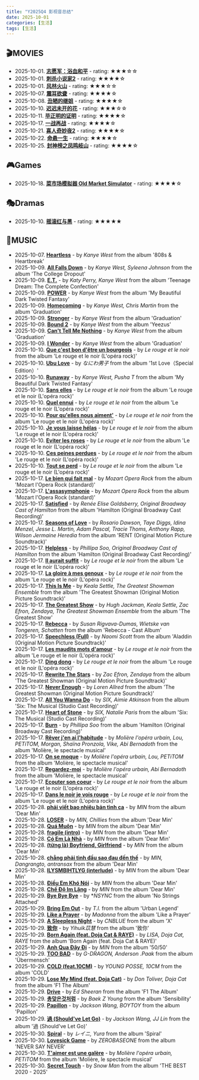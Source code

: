 ```yaml
---
title: "Y2025Q4 影视音总结"
date: 2025-10-01
categories: [生活]
tags: [生活]
---
```


## 🎬MOVIES
- 2025-10-01. [**志愿军：浴血和平**](https://movie.douban.com/subject/36296619/) - rating: ★★★☆☆
- 2025-10-01. [**刺杀小说家2**](https://movie.douban.com/subject/35382381/) - rating: ★★★★☆
- 2025-10-01. [**风林火山**](https://movie.douban.com/subject/26351864/) - rating: ★★★☆☆
- 2025-10-07. [**震耳欲聋**](https://movie.douban.com/subject/37107063/) - rating: ★★★★☆
- 2025-10-08. [**丑陋的继姐**](https://movie.douban.com/subject/36471252/) - rating: ★★★★☆
- 2025-10-10. [**迟迟未开的花**](https://movie.douban.com/subject/5056336/) - rating: ★★★☆☆
- 2025-10-11. [**毕正明的证明**](https://movie.douban.com/subject/36402017/) - rating: ★★★★☆
- 2025-10-17. [**一战再战**](https://movie.douban.com/subject/36176155/) - rating: ★★★★☆
- 2025-10-21. [**喜人奇妙夜2**](https://movie.douban.com/subject/37388213/) - rating: ★★★★☆
- 2025-10-22. [**命悬一生**](https://movie.douban.com/subject/36571896/) - rating: ★★★★☆
- 2025-10-25. [**封神榜之凤鸣岐山**](https://movie.douban.com/subject/3103410/) - rating: ★★★★☆

## 🎮Games
- 2025-10-18. [**菜市场模拟器 Old Market Simulator**](http://www.douban.com/game/37069443/) - rating: ★★★★☆

## 🎭Dramas
- 2025-10-10. [**摇滚红与黑**](https://www.douban.com/location/drama/26875868/) - rating: ★★★★★

## 🎵MUSIC
- 2025-10-07. [**Heartless**](https://open.spotify.com/track/4EWCNWgDS8707fNSZ1oaA5) - by *Kanye West* from the album '808s & Heartbreak'
- 2025-10-09. [**All Falls Down**](https://open.spotify.com/track/5SkRLpaGtvYPhw02vZhQQ9) - by *Kanye West, Syleena Johnson* from the album 'The College Dropout'
- 2025-10-09. [**E.T.**](https://open.spotify.com/track/36ux3YuUsGTWPT8fXclS45) - by *Katy Perry, Kanye West* from the album 'Teenage Dream: The Complete Confection'
- 2025-10-09. [**POWER**](https://open.spotify.com/track/2gZUPNdnz5Y45eiGxpHGSc) - by *Kanye West* from the album 'My Beautiful Dark Twisted Fantasy'
- 2025-10-09. [**Homecoming**](https://open.spotify.com/track/4iz9lGMjU1lXS51oPmUmTe) - by *Kanye West, Chris Martin* from the album 'Graduation'
- 2025-10-09. [**Stronger**](https://open.spotify.com/track/0j2T0R9dR9qdJYsB7ciXhf) - by *Kanye West* from the album 'Graduation'
- 2025-10-09. [**Bound 2**](https://open.spotify.com/track/3sNVsP50132BTNlImLx70i) - by *Kanye West* from the album 'Yeezus'
- 2025-10-09. [**Can't Tell Me Nothing**](https://open.spotify.com/track/0mEdbdeRFQwBhN4xfyIeUM) - by *Kanye West* from the album 'Graduation'
- 2025-10-09. [**I Wonder**](https://open.spotify.com/track/7rbECVPkY5UODxoOUVKZnA) - by *Kanye West* from the album 'Graduation'
- 2025-10-10. [**Que c'est bon d'être un bourgeois**](https://open.spotify.com/track/60SmyhP8lreSlj3KnW7HiE) - by *Le rouge et le noir* from the album 'Le rouge et le noir (L'opéra rock)'
- 2025-10-10. [**Ubu Love**](https://open.spotify.com/track/3XW3XZ0p8Lt7eJobT3ef32) - by *なにわ男子* from the album '1st Love（Special Edition）'
- 2025-10-10. [**Runaway**](https://open.spotify.com/track/3DK6m7It6Pw857FcQftMds) - by *Kanye West, Pusha T* from the album 'My Beautiful Dark Twisted Fantasy'
- 2025-10-10. [**Sans elles**](https://open.spotify.com/track/4FoWR8xCvTclIRxD7G5jiW) - by *Le rouge et le noir* from the album 'Le rouge et le noir (L'opéra rock)'
- 2025-10-10. [**Quel ennui**](https://open.spotify.com/track/7IlLcPOdXsyC7rNyqcu1XS) - by *Le rouge et le noir* from the album 'Le rouge et le noir (L'opéra rock)'
- 2025-10-10. [**Pour qu'elles nous aiment'**](https://open.spotify.com/track/3ohYnA4IAIC5Ynk0BqJibl) - by *Le rouge et le noir* from the album 'Le rouge et le noir (L'opéra rock)'
- 2025-10-10. [**Je vous laisse hélas**](https://open.spotify.com/track/3yXwAnoRsZxi8ANq4E7tBs) - by *Le rouge et le noir* from the album 'Le rouge et le noir (L'opéra rock)'
- 2025-10-10. [**Eviter les roses**](https://open.spotify.com/track/3SyQilWU0Eg81lcgvXjIn3) - by *Le rouge et le noir* from the album 'Le rouge et le noir (L'opéra rock)'
- 2025-10-10. [**Ces peines perdues**](https://open.spotify.com/track/6K3bfYLIJi8dX0Ynh4yih8) - by *Le rouge et le noir* from the album 'Le rouge et le noir (L'opéra rock)'
- 2025-10-10. [**Tout se perd**](https://open.spotify.com/track/1aTLj4CZjvzUdypbSoB1nz) - by *Le rouge et le noir* from the album 'Le rouge et le noir (L'opéra rock)'
- 2025-10-17. [**Le bien qui fait mal**](https://open.spotify.com/track/4l9fRnSDAn1aeNcMl5N7rE) - by *Mozart Opera Rock* from the album 'Mozart l'Opera Rock (standard)'
- 2025-10-17. [**L'assasymphonie**](https://open.spotify.com/track/3fAOSZc5hTpnXxSO43ymwu) - by *Mozart Opera Rock* from the album 'Mozart l'Opera Rock (standard)'
- 2025-10-17. [**Satisfied**](https://open.spotify.com/track/3dP0pLbg9OfVwssDjp9aT0) - by *Renée Elise Goldsberry, Original Broadway Cast of Hamilton* from the album 'Hamilton (Original Broadway Cast Recording)'
- 2025-10-17. [**Seasons of Love**](https://open.spotify.com/track/5gw8HNcrqliEw0X6pPrPvG) - by *Rosario Dawson, Taye Diggs, Idina Menzel, Jesse L. Martin, Adam Pascal, Tracie Thoms, Anthony Rapp, Wilson Jermaine Heredia* from the album 'RENT (Original Motion Picture Soundtrack)'
- 2025-10-17. [**Helpless**](https://open.spotify.com/track/54Sc7mZQ1RM03STpk4SfaA) - by *Phillipa Soo, Original Broadway Cast of Hamilton* from the album 'Hamilton (Original Broadway Cast Recording)'
- 2025-10-17. [**Il aurait suffit**](https://open.spotify.com/track/0Q6zg9sFTYmSe4sMznOJPg) - by *Le rouge et le noir* from the album 'Le rouge et le noir (L'opéra rock)'
- 2025-10-17. [**La gloire à mes genoux**](https://open.spotify.com/track/1WGg9ErHahP21BboFD26C9) - by *Le rouge et le noir* from the album 'Le rouge et le noir (L'opéra rock)'
- 2025-10-17. [**This Is Me**](https://open.spotify.com/track/45aBsnKRWUzhwbcqOJLwfe) - by *Keala Settle, The Greatest Showman Ensemble* from the album 'The Greatest Showman (Original Motion Picture Soundtrack)'
- 2025-10-17. [**The Greatest Show**](https://open.spotify.com/track/43ay9lQZ5rfNcOOHhRF2cM) - by *Hugh Jackman, Keala Settle, Zac Efron, Zendaya, The Greatest Showman Ensemble* from the album 'The Greatest Show'
- 2025-10-17. [**Rebecca**](https://open.spotify.com/track/4COmljAiWvNeGXEyDw8EpR) - by *Susan Rigvava-Dumas, Wietske van Tongeren, Schatten* from the album 'Rebecca - Cast Album'
- 2025-10-17. [**Speechless (Full)**](https://open.spotify.com/track/0XPsOSYzDJZJArevQNm2AR) - by *Naomi Scott* from the album 'Aladdin (Original Motion Picture Soundtrack)'
- 2025-10-17. [**Les maudits mots d'amour**](https://open.spotify.com/track/1aYN7p7BYwjJ83a6p9arm4) - by *Le rouge et le noir* from the album 'Le rouge et le noir (L'opéra rock)'
- 2025-10-17. [**Ding dong**](https://open.spotify.com/track/1Wy78lLTaVuDoMgUvaSCoq) - by *Le rouge et le noir* from the album 'Le rouge et le noir (L'opéra rock)'
- 2025-10-17. [**Rewrite The Stars**](https://open.spotify.com/track/65fpYBrI8o2cfrwf2US4gq) - by *Zac Efron, Zendaya* from the album 'The Greatest Showman (Original Motion Picture Soundtrack)'
- 2025-10-17. [**Never Enough**](https://open.spotify.com/track/0Gl5s8IhMmQE5YQwM8Qx1J) - by *Loren Allred* from the album 'The Greatest Showman (Original Motion Picture Soundtrack)'
- 2025-10-17. [**All You Wanna Do**](https://open.spotify.com/track/1U0hiOuodfSsxdcTYXGEdT) - by *SIX, Aimie Atkinson* from the album 'Six: The Musical (Studio Cast Recording)'
- 2025-10-17. [**Heart of Stone**](https://open.spotify.com/track/3akeuMy9bqJbqDlfYevbwN) - by *SIX, Natalie Paris* from the album 'Six: The Musical (Studio Cast Recording)'
- 2025-10-17. [**Burn**](https://open.spotify.com/track/4B3qvzOMzLQXLeYgPsG3KA) - by *Phillipa Soo* from the album 'Hamilton (Original Broadway Cast Recording)'
- 2025-10-17. [**Rêver j'en ai l'habitude**](https://open.spotify.com/track/3aQ9c7nokRJMg3f0htPtzs) - by *Molière l'opéra urbain, Lou, PETiTOM, Morgan, Shaïna Pronzola, Vike, Abi Bernadoth* from the album 'Molière, le spectacle musical'
- 2025-10-17. [**On se moque**](https://open.spotify.com/track/0ECp3gyWVMSFlcKCoh9Dpr) - by *Molière l'opéra urbain, Lou, PETiTOM* from the album 'Molière, le spectacle musical'
- 2025-10-17. [**Regardez-moi**](https://open.spotify.com/track/5JjAxgtop0QnIw0MAD1mVB) - by *Molière l'opéra urbain, Abi Bernadoth* from the album 'Molière, le spectacle musical'
- 2025-10-17. [**Ecouter son coeur**](https://open.spotify.com/track/7uVCIgL7yiGhcBV0d2Pjwt) - by *Le rouge et le noir* from the album 'Le rouge et le noir (L'opéra rock)'
- 2025-10-17. [**Dans le noir je vois rouge**](https://open.spotify.com/track/0TK5E0P1vdmdLYMW6B7qOV) - by *Le rouge et le noir* from the album 'Le rouge et le noir (L'opéra rock)'
- 2025-10-28. [**phải viết bao nhiêu bản tình ca**](https://open.spotify.com/track/5D7MGNckkAAGAiDqUDFclP) - by *MIN* from the album 'Dear Min'
- 2025-10-28. [**LOSER**](https://open.spotify.com/track/30iU0Hny521RxJVtDq2LH9) - by *MIN, Chillies* from the album 'Dear Min'
- 2025-10-28. [**Quá Muộn**](https://open.spotify.com/track/1rT8AzuWBXNbB6BFrGmxYV) - by *MIN* from the album 'Dear Min'
- 2025-10-28. [**fragile (intro)**](https://open.spotify.com/track/4pqM9QR5Lhqff8od49nFjr) - by *MIN* from the album 'Dear Min'
- 2025-10-28. [**Có Em Là Nhà**](https://open.spotify.com/track/4ZIJScWMgbLgM0hhfY19Oy) - by *MIN* from the album 'Dear Min'
- 2025-10-28. [**(từng là) Boyfriend, Girlfriend**](https://open.spotify.com/track/7B2UpgEZe68OdfKzBb8JZq) - by *MIN* from the album 'Dear Min'
- 2025-10-28. [**chẳng phải tình đầu sao đau đến thế**](https://open.spotify.com/track/3T7XHOdRcyhKU3QCB6kZG3) - by *MIN, Dangrangto, antransax* from the album 'Dear Min'
- 2025-10-28. [**ILYSMBIHTLYG (interlude)**](https://open.spotify.com/track/3To9alnOgQ0abb9odA1C74) - by *MIN* from the album 'Dear Min'
- 2025-10-28. [**Điều Em Khó Nói**](https://open.spotify.com/track/1i8XBFqEFIGbzLXvqu9c3b) - by *MIN* from the album 'Dear Min'
- 2025-10-28. [**Chế Độ Im Lặng**](https://open.spotify.com/track/44XA6tVReCIX8T1c3l9f75) - by *MIN* from the album 'Dear Min'
- 2025-10-29. [**Bye Bye Bye**](https://open.spotify.com/track/62bOmKYxYg7dhrC6gH9vFn) - by **NSYNC* from the album 'No Strings Attached'
- 2025-10-29. [**Bring Em Out**](https://open.spotify.com/track/7oAZVxmRCVFanxK7tk16vv) - by *T.I.* from the album 'Urban Legend'
- 2025-10-29. [**Like a Prayer**](https://open.spotify.com/track/2v7ywbUzCgcVohHaKUcacV) - by *Madonna* from the album 'Like a Prayer'
- 2025-10-29. [**A Sleepless Night**](https://open.spotify.com/track/7wlCdfpxaWQPaxspDIN3wX) - by *CNBLUE* from the album 'X'
- 2025-10-29. [**致你**](https://open.spotify.com/track/1BH8aQSiigtTbbqms4XpwR) - by *Yihuik苡慧* from the album '致你'
- 2025-10-29. [**Born Again (feat. Doja Cat & RAYE)**](https://open.spotify.com/track/4CPuDVC8jhhK6lA2DIt8Cf) - by *LISA, Doja Cat, RAYE* from the album 'Born Again (feat. Doja Cat & RAYE)'
- 2025-10-29. [**Anh Qua Đây Đi**](https://open.spotify.com/track/7AvlGv6T7uROunl72hwAlR) - by *MIN* from the album '50/50'
- 2025-10-29. [**TOO BAD**](https://open.spotify.com/track/0GOqhXyouUxqPEw9ypTOLm) - by *G-DRAGON, Anderson .Paak* from the album 'Übermensch'
- 2025-10-29. [**COLD (feat.10CM)**](https://open.spotify.com/track/4pZUVR0l4sPl8GKPm6FXDa) - by *YOUNG POSSE, 10CM* from the album 'COLD'
- 2025-10-29. [**Lose My Mind (feat. Doja Cat)**](https://open.spotify.com/track/34irl1fwZjGeArDmY9anKm) - by *Don Toliver, Doja Cat* from the album 'F1 The Album'
- 2025-10-29. [**Drive**](https://open.spotify.com/track/0mLumCawWeaMSL5LAHFIo4) - by *Ed Sheeran* from the album 'F1 The Album'
- 2025-10-29. [**총맞은것처럼**](https://open.spotify.com/track/1TnykJShAmwjk8y1WZSD3W) - by *Baek Z Young* from the album 'Sensibility'
- 2025-10-29. [**Papillon**](https://open.spotify.com/track/7EFmA3zysrOPJNRqhYCOVd) - by *Jackson Wang, BOYTOY* from the album 'Papillon'
- 2025-10-29. [**過 (Should've Let Go)**](https://open.spotify.com/track/1lrafepXruMZB5qHCNqy88) - by *Jackson Wang, JJ Lin* from the album '過 (Should've Let Go)'
- 2025-10-30. [**Spiral**](https://open.spotify.com/track/42DzOJiUtkmCBLkLv21dCb) - by *レイニ, Yura* from the album 'Spiral'
- 2025-10-30. [**Lovesick Game**](https://open.spotify.com/track/4aBQa5IjLc83hGK1uXJidS) - by *ZEROBASEONE* from the album 'NEVER SAY NEVER'
- 2025-10-30. [**T'aimer est une galère**](https://open.spotify.com/track/5y45lRBLRjNOhOUIRK4P66) - by *Molière l'opéra urbain, PETiTOM* from the album 'Molière, le spectacle musical'
- 2025-10-30. [**Secret Touch**](https://open.spotify.com/track/1rRExpEJitAnqZxacYUsBY) - by *Snow Man* from the album 'THE BEST 2020 - 2025'

